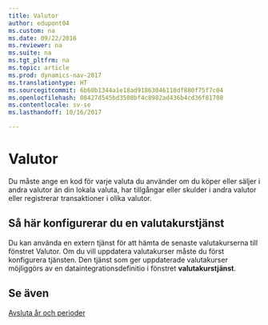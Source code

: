```yaml
---
title: Valutor
author: edupont04
ms.custom: na
ms.date: 09/22/2016
ms.reviewer: na
ms.suite: na
ms.tgt_pltfrm: na
ms.topic: article
ms.prod: dynamics-nav-2017
ms.translationtype: HT
ms.sourcegitcommit: 6b60b1344a1e18ad91863046110df880f75f7c04
ms.openlocfilehash: 08427d545bd3508bf4c8982ad436b4cd36f81708
ms.contentlocale: sv-se
ms.lasthandoff: 10/16/2017

---
```


# <a name="currencies"></a>Valutor
Du måste ange en kod för varje valuta du använder om du köper eller säljer i andra valutor än din lokala valuta, har tillgångar eller skulder i andra valutor eller registrerar transaktioner i olika valutor.  

## <a name="set-up-a-currency-exchange-rate-service"></a>Så här konfigurerar du en valutakurstjänst
Du kan använda en extern tjänst för att hämta de senaste valutakurserna till fönstret Valutor. Om du vill uppdatera valutakurser måste du först konfigurera tjänsten.
Den tjänst som ger uppdaterade valutakurser möjliggörs av en dataintegrationsdefinitio i fönstret **valutakurstjänst**.  

## <a name="see-also"></a>Se även
[Avsluta år och perioder](year-close-years-periods.md)

